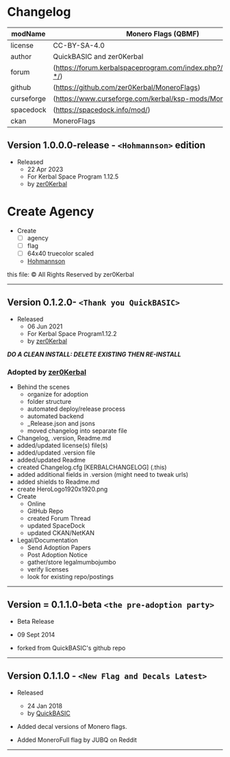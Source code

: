 ﻿# Changelog  
  
| modName    | Monero Flags (QBMF)                                               |
| ---------- | ----------------------------------------------------------------- |
| license    | CC-BY-SA-4.0                                                      |
| author     | QuickBASIC and zer0Kerbal                                         |
| forum      | (https://forum.kerbalspaceprogram.com/index.php?/topic/204753-*/) |
| github     | (https://github.com/zer0Kerbal/MoneroFlags)                       |
| curseforge | (https://www.curseforge.com/kerbal/ksp-mods/MoneroFlags)          |
| spacedock  | (https://spacedock.info/mod/)                                     |
| ckan       | MoneroFlags                                                       |

## Version 1.0.0.0-release - `<Hohmannson>` edition

* Released
  * 22 Apr 2023
  * For Kerbal Space Program 1.12.5
  * by [zer0Kerbal](https://github.com/zer0Kerbal)

# Create Agency

* Create
  * [ ] agency
  * [ ] flag
  * [ ] 64x40 truecolor scaled
  * [Hohmannson](https://github.com/hohmannson)

<!-- _2agency.md
version: 1.2.0.0
created: 01 Jan 2022
updated: 01 Oct 2022 -->

this file: © All Rights Reserved by zer0Kerbal

---

## Version 0.1.2.0- `<Thank you QuickBASIC>`

* Released
  * 06 Jun 2021
  * For Kerbal Space Program1.12.2
  * by [zer0Kerbal](https://github.com/zer0Kerbal)

***DO A CLEAN INSTALL: DELETE EXISTING THEN RE-INSTALL***

### Adopted  by [zer0Kerbal](https://github.com/zer0Kerbal)

* Behind the scenes
  * organize for adoption
  * folder structure
  * automated deploy/release process
  * automated backend
  * _Release.json and jsons
  * moved changelog into separate file
* Changelog, .version, Readme.md
* added/updated license(s) file(s)
* added/updated .version file
* added/updated Readme
* created Changelog.cfg [KERBALCHANGELOG] (.this)
* added additional fields in .version (might need to tweak urls)
* added shields to Readme.md
* create HeroLogo1920x1920.png
* Create
  * Online
  * GitHub Repo
  * created Forum Thread
  * updated SpaceDock
  * updated CKAN/NetKAN
* Legal/Documentation
  * Send Adoption Papers
  * Post Adoption Notice
  * gather/store legalmumbojumbo
  * verify licenses
  * look for existing repo/postings

---

## Version = 0.1.1.0-beta `<the pre-adoption party>`

* Beta Release
* 09 Sept 2014

* forked from QuickBASIC's github repo

---

## Version 0.1.1.0 - `<New Flag and Decals Latest>`

* Released
  * 24 Jan 2018
  * by [QuickBASIC](http://github.com/QuickBASIC)

* Added decal versions of Monero flags.
* Added MoneroFull flag by JUBQ on Reddit

---
